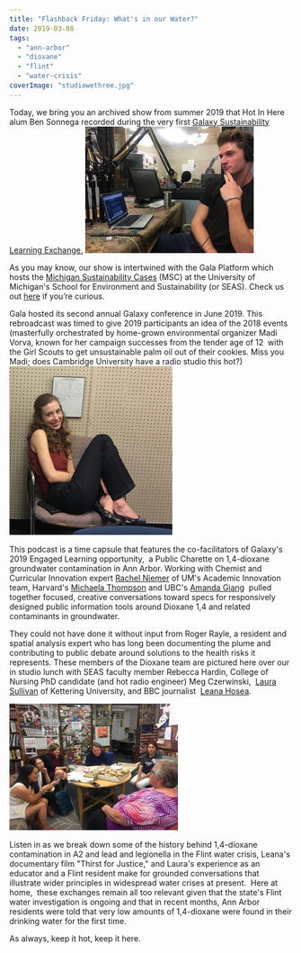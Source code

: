 ```yaml
---
title: "Flashback Friday: What's in our Water?"
date: 2019-03-08
tags: 
  - "ann-arbor"
  - "dioxane"
  - "flint"
  - "water-crisis"
coverImage: "studiowethree.jpg"
---
```


Today, we bring you an archived show from summer 2019 that Hot In Here alum Ben Sonnega recorded during the very first [Galaxy Sustainability Learning Exchange.](https://galaxy.learngala.com) [![](images/studioben-300x225.jpg)](https://hotinhere.us/wp-content/uploads/2019/03/studioben.jpg)

As you may know, our show is intertwined with the Gala Platform which hosts the [Michigan Sustainability Cases](http://www.teachmsc.org) (MSC) at the University of Michigan's School for Environment and Sustainability (or SEAS). Check us out [here](https://www.learngala.com) if you’re curious.

<!--more-->

Gala hosted its second annual Galaxy conference in June 2019. This rebroadcast was timed to give 2019 participants an idea of the 2018 events (masterfully orchestrated by home-grown environmental organizer Madi Vorva, known for her campaign successes from the tender age of 12  with the Girl Scouts to get unsustainable palm oil out of their cookies. Miss you Madi; does Cambridge University have a radio studio this hot?)[![](images/studiomadi-290x300.jpg)](https://hotinhere.us/wp-content/uploads/2019/03/studiomadi.jpg)

This podcast is a time capsule that features the co-facilitators of Galaxy's 2019 Engaged Learning opportunity,  a Public Charette on 1,4-dioxane groundwater contamination in Ann Arbor. Working with Chemist and Curricular Innovation expert [Rachel Niemer](https://ai.umich.edu/teammember/niemer-rachel/) of UM's Academic Innovation team, Harvard's [Michaela Thompson](https://www.hks.harvard.edu/centers/mrcbg/programs/sustsci/people/research-fellows/current-fellows/michaela-thompso) and UBC's [Amanda Giang](http://ires.ubc.ca/person/amanda-giang/)  pulled together focused, creative conversations toward specs for responsively designed public information tools around Dioxane 1,4 and related contaminants in groundwater.

They could not have done it without input from Roger Rayle, a resident and spatial analysis expert who has long been documenting the plume and contributing to public debate around solutions to the health risks it represents. These members of the Dioxane team are pictured here over our in studio lunch with SEAS faculty member Rebecca Hardin, College of Nursing PhD candidate (and hot radio engineer) Meg Czerwinski,  [Laura Sullivan](https://www.kettering.edu/profile/dr-laura-sullivan) of Kettering University, and BBC journalist  [Leana Hosea](https://theintercept.com/staff/leana-hosea/).

[![](images/studiolunch-300x225.jpg)](https://hotinhere.us/wp-content/uploads/2019/03/studiolunch.jpg)

Listen in as we break down some of the history behind 1,4-dioxane contamination in A2 and lead and legionella in the Flint water crisis, Leana's documentary film "Thirst for Justice," and Laura's experience as an educator and a Flint resident make for grounded conversations that illustrate wider principles in widespread water crises at present.  Here at home,  these exchanges remain all too relevant given that the state's Flint water investigation is ongoing and that in recent months, Ann Arbor residents were told that very low amounts of 1,4-dioxane were found in their drinking water for the first time.

As always, keep it hot, keep it here.
